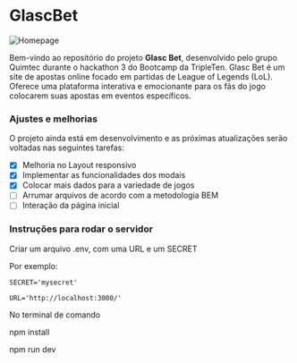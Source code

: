 # GlascBet

![Homepage](https://github.com/QuimTec/Hackaton/assets/93887208/a3163656-80b2-4520-8cf7-d5e8c340a427)


Bem-vindo ao repositório do projeto **Glasc Bet**, desenvolvido pelo grupo Quimtec durante o hackathon 3 do Bootcamp da TripleTen. 
Glasc Bet é um site de apostas online focado em partidas de League of Legends (LoL). Oferece uma plataforma interativa e emocionante para os fãs do jogo colocarem suas apostas em eventos específicos.

### Ajustes e melhorias

O projeto ainda está em desenvolvimento e as próximas atualizações serão voltadas nas seguintes tarefas:

- [x] Melhoria no Layout responsivo
- [x] Implementar as funcionalidades dos modais
- [x] Colocar mais dados para a variedade de jogos 
- [ ] Arrumar arquivos de acordo com a metodologia BEM
- [ ] Interação da página inicial

### Instruções para rodar o servidor

Criar um arquivo .env, com uma URL e um SECRET

Por exemplo:

    SECRET='mysecret'
  
    URL='http://localhost:3000/'

No terminal de comando

npm install

npm run dev
